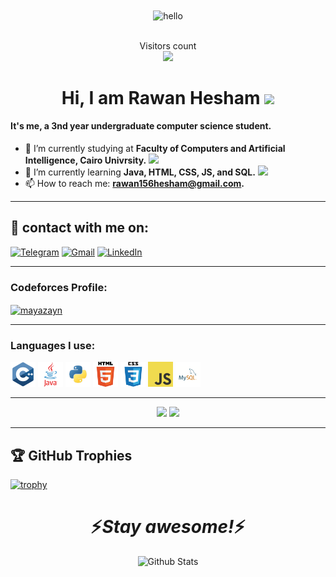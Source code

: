 <div align="center">
<img src="https://user-images.githubusercontent.com/1612112/213943678-c34cb1a9-94f9-4be0-86dd-8e2227fa4b8c.gif" alt="hello" align="center">
</div>
<br>
<p align="center"> 
  Visitors count<br>
  <img src="https://profile-counter.glitch.me/rawanhesham15/count.svg" />
</p>
<h1 align="center" > Hi, I am Rawan Hesham <img src="https://media.giphy.com/media/mGcNjsfWAjY5AEZNw6/giphy.gif" width="50"></h1>

<h4> It's me, a 3nd year undergraduate computer science student. </h4>

- 🔭 I’m currently studying at **Faculty of Computers and Artificial Intelligence, Cairo Univrsity.** <img src="https://media.giphy.com/media/fYSnHlufseco8Fh93Z/giphy.gif" width="30">
- 🌱 I’m currently learning **Java, HTML, CSS, JS, and SQL.** <img src="https://media.giphy.com/media/WUlplcMpOCEmTGBtBW/giphy.gif" width="30"> 
- 📫 How to reach me: **rawan156hesham@gmail.com.**

<hr/>

## 🔗 contact with me on:

[![Telegram](https://img.shields.io/badge/-TELEGRAM-2CA5E0?style=for-the-badge&logo=telegram&logoColor=white)](https://t.me/RawanHesham156)
[![Gmail](https://img.shields.io/badge/-GMAIL-D14836?style=for-the-badge&logo=gmail&logoColor=white)](mailto:rawan156hesham@gmail.com)
[![LinkedIn](https://img.shields.io/badge/-LINKEDIN-0077B5?style=for-the-badge&logo=linkedin&logoColor=white)](https://www.linkedin.com/in/rawan-hesham-40600b262/)

<hr/>

<h3 align="left">Codeforces Profile:</h3>
<p align="left">
<a href="https://codeforces.com/profile/Rawan156" target="blank"><img align="center" src="https://raw.githubusercontent.com/rahuldkjain/github-profile-readme-generator/master/src/images/icons/Social/codeforces.svg" alt="mayazayn" height="30" width="40" /></a>
</p>

<hr/>

<h3> Languages I use: </h4>
<p align="left">
  <div align="left">
<code><img height="40" src="https://raw.githubusercontent.com/github/explore/80688e429a7d4ef2fca1e82350fe8e3517d3494d/topics/cpp/cpp.png"></code> <code><img height="40" src="https://raw.githubusercontent.com/devicons/devicon/master/icons/java/java-original-wordmark.svg"></code> <code><img height="40" src="https://raw.githubusercontent.com/github/explore/80688e429a7d4ef2fca1e82350fe8e3517d3494d/topics/python/python.png"></code> <code><img height="40" src="https://raw.githubusercontent.com/github/explore/80688e429a7d4ef2fca1e82350fe8e3517d3494d/topics/html/html.png"></code> <code><img height="40" src="https://raw.githubusercontent.com/github/explore/80688e429a7d4ef2fca1e82350fe8e3517d3494d/topics/css/css.png"></code> <code><img height="40" src="https://raw.githubusercontent.com/github/explore/80688e429a7d4ef2fca1e82350fe8e3517d3494d/topics/javascript/javascript.png"></code> <code><img height="40" src="https://raw.githubusercontent.com/github/explore/80688e429a7d4ef2fca1e82350fe8e3517d3494d/topics/mysql/mysql.png"></code>

  </div>
 </p>
<hr/>

<p align="center">
  
  <img src="https://github-readme-stats.vercel.app/api?username=rawanhesham15&hide=stars&show_icons=true&theme=dracula&line_height=32">
  <img src="https://github-readme-stats.vercel.app/api/top-langs/?username=rawanhesham15&count_private=true&theme=dracula">

</p>
<hr/>

## 🏆 GitHub Trophies

[![trophy](https://github-profile-trophy.vercel.app/?username=zhenye-na&theme=nord&column=7)](https://github.com/ryo-ma/github-profile-trophy)

<h1 align='center'>⚡️<i>Stay awesome!</i>⚡️</h1>

<p align="center">
        <img src="https://raw.githubusercontent.com/mayhemantt/mayhemantt/Update/svg/Bottom.svg" alt="Github Stats" />
</p>
